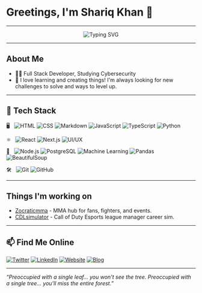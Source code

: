 # Greetings, I'm Shariq Khan 👋

---

<div align="center">

<img src="https://readme-typing-svg.demolab.com?font=Fira+Code&size=25&pause=1000&color=00FFAC&vCenter=true&width=520&lines=Welcome+to+my+page!;Building+secure+and+beautiful+apps!;Fueled+by+coffee+and+curiosity." alt="Typing SVG" />

</div>

---

## About Me

- 🧑‍💻 Full Stack Developer, Studying Cybersecurity  
- 🎯 I love learning and creating things! I'm always looking for new challenges to solve and ways to level up.

---

## 🧰 Tech Stack

🖥️ &nbsp; ![HTML](https://img.shields.io/badge/HTML5-E34F26?style=flat&logo=html5&logoColor=white)
![CSS](https://img.shields.io/badge/CSS3-1572B6?style=flat&logo=css3&logoColor=white)
![Markdown](https://img.shields.io/badge/Markdown-000000?style=flat&logo=markdown&logoColor=white)
![JavaScript](https://img.shields.io/badge/JavaScript-F7DF1E?style=flat&logo=javascript&logoColor=black)
![TypeScript](https://img.shields.io/badge/TypeScript-3178C6?style=flat&logo=typescript&logoColor=white)
![Python](https://img.shields.io/badge/Python-3776AB?style=flat&logo=python&logoColor=white)

⚛️ &nbsp; ![React](https://img.shields.io/badge/React-61DAFB?style=flat&logo=react&logoColor=black)
![Next.js](https://img.shields.io/badge/Next.js-000000?style=flat&logo=next.js&logoColor=white)
![UI/UX](https://img.shields.io/badge/UI%2FUX-FFB400?style=flat)

🔗 &nbsp; ![Node.js](https://img.shields.io/badge/Node.js-339933?style=flat&logo=node.js&logoColor=white)
![PostgreSQL](https://img.shields.io/badge/PostgreSQL-4169E1?style=flat&logo=postgresql&logoColor=white)
![Machine Learning](https://img.shields.io/badge/Machine%20Learning-0A192F?style=flat&logo=code&logoColor=white)
![Pandas](https://img.shields.io/badge/Pandas-150458?style=flat&logo=pandas&logoColor=white)
![BeautifulSoup](https://img.shields.io/badge/BeautifulSoup-4B430C?style=flat)

🛠️ &nbsp; ![Git](https://img.shields.io/badge/Git-F05032?style=flat&logo=git&logoColor=white)
![GitHub](https://img.shields.io/badge/GitHub-181717?style=flat&logo=github&logoColor=white)

---

## Things I'm working on

- [Zocraticmma](https://zocraticmma.com) - MMA hub for fans, fighters, and events.
- [CDLsimulator](https://cdlsimulator.com) - Call of Duty Esports league manager career sim.

---

## 📫 Find Me Online

[![Twitter](https://img.shields.io/badge/Twitter-1DA1F2?logo=twitter&logoColor=white&style=flat)](https://twitter.com/shariqssk)
[![LinkedIn](https://img.shields.io/badge/LinkedIn-0A66C2?logo=linkedin&logoColor=white&style=flat)](https://www.linkedin.com/in/shariq-khan-430754217/)
[![Website](https://img.shields.io/badge/Website-222222?logo=google-chrome&logoColor=white&style=flat)](https://www.shariqsafdarkhan.com/)
[![Blog](https://img.shields.io/badge/Blog-222222?logo=githubpages&logoColor=white&style=flat)](https://shariqsk.github.io/)

---

_“Preoccupied with a single leaf... you won't see the tree. Preoccupied with a single tree... you'll miss the entire forest.”_
